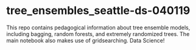 # tree_ensembles_seattle-ds-040119

This repo contains pedagogical information about tree ensemble models, including
bagging, random forests, and extremely randomized trees. The main notebook also
makes use of gridsearching. Data Science!
